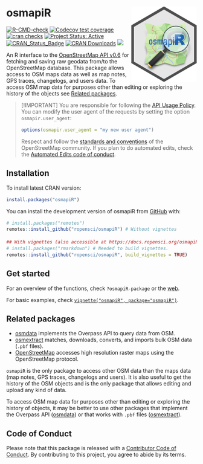
<!-- README.md is generated from README.Rmd. Please edit that file -->

# osmapiR <a href="https://docs.ropensci.org/osmapiR/"><img src="man/figures/logo.svg" align="right" height="200" alt="osmapiR website" /></a>

<!-- badges: start -->

[![R-CMD-check](https://github.com/ropensci/osmapiR/actions/workflows/R-CMD-check.yaml/badge.svg)](https://github.com/ropensci/osmapiR/actions/workflows/R-CMD-check.yaml)
[![Codecov test
coverage](https://codecov.io/gh/ropensci/osmapiR/graph/badge.svg)](https://app.codecov.io/gh/ropensci/osmapiR)
[![cran
checks](https://badges.cranchecks.info/worst/osmapiR.svg)](https://cran.r-project.org/web/checks/check_results_osmapiR.html)
[![Project Status:
Active](https://www.repostatus.org/badges/latest/active.svg)](https://www.repostatus.org/#active)
[![CRAN_Status_Badge](https://www.r-pkg.org/badges/version/osmapiR)](https://cran.r-project.org/package=osmapiR)
[![CRAN
Downloads](https://cranlogs.r-pkg.org/badges/grand-total/osmapiR)](https://cran.r-project.org/package=osmapiR)
[![](https://badges.ropensci.org/633_status.svg)](https://github.com/ropensci/software-review/issues/633)
<!-- badges: end -->

An R interface to the [OpenStreetMap API
v0.6](https://wiki.openstreetmap.org/wiki/API_v0.6) for fetching and
saving raw geodata from/to the OpenStreetMap database. This package
allows access to OSM maps data as well as map notes, GPS traces,
changelogs, and users data. To access OSM map data for purposes other
than editing or exploring the history of the objects see [Related
packages](#related-packages).

> \[!IMPORTANT\] You are responsible for following the [API Usage
> Policy](https://operations.osmfoundation.org/policies/api/). You can
> modify the user agent of the requests by setting the option
> `osmapir.user_agent`:
>
> ``` r
> options(osmapir.user_agent = "my new user agent")
> ```
>
> Respect and follow the [standards and
> conventions](https://wiki.openstreetmap.org/wiki/Editing_Standards_and_Conventions)
> of the OpenStreetMap community. If you plan to do automated edits,
> check the [Automated Edits code of
> conduct](https://wiki.openstreetmap.org/wiki/Automated_Edits_code_of_conduct).

## Installation

To install latest CRAN version:

``` r
install.packages("osmapiR")
```

You can install the development version of osmapiR from
[GitHub](https://github.com) with:

``` r
# install.packages("remotes")
remotes::install_github("ropensci/osmapiR") # Without vignettes

## With vignettes (also accessible at https://docs.ropensci.org/osmapiR/ > Articles)
# install.packages("rmarkdown") # Needed to build vignettes.
remotes::install_github("ropensci/osmapiR", build_vignettes = TRUE)
```

## Get started

For an overview of the functions, check `?osmapiR-package` or the
[web](https://docs.ropensci.org/osmapiR/reference/index.html).

For basic examples, check
[`vignette("osmapiR", package="osmapiR")`](https://docs.ropensci.org/osmapiR/articles/osmapiR.html).

## Related packages

- [osmdata](https://cran.r-project.org/package=osmdata) implements the
  Overpass API to query data from OSM.
- [osmextract](https://cran.r-project.org/package=osmextract) matches,
  downloads, converts, and imports bulk OSM data (`.pbf` files).
- [OpenStreetMap](https://cran.r-project.org/package=OpenStreetMap)
  accesses high resolution raster maps using the OpenStreetMap protocol.

`osmapiR` is the only package to access other OSM data than the maps
data (map notes, GPS traces, changelogs and users). It is also useful to
get the history of the OSM objects and is the only package that allows
editing and upload any kind of data.

To access OSM map data for purposes other than editing or exploring the
history of objects, it may be better to use other packages that
implement the Overpass API
([osmdata](https://cran.r-project.org/package=osmdata)) or that works
with `.pbf` files
([osmextract](https://cran.r-project.org/package=osmextract)).

## Code of Conduct

Please note that this package is released with a [Contributor Code of
Conduct](https://ropensci.org/code-of-conduct/). By contributing to this
project, you agree to abide by its terms.
